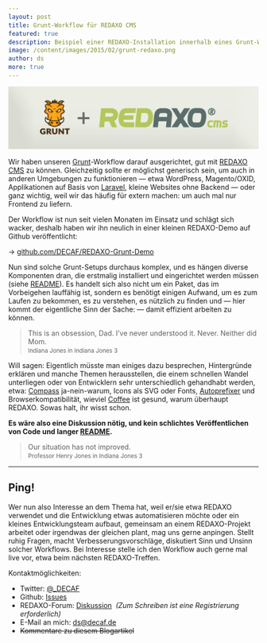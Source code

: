 ```yaml
---
layout: post
title: Grunt-Workflow für REDAXO CMS
featured: true
description: Beispiel einer REDAXO-Installation innerhalb eines Grunt-Workflows.
image: /content/images/2015/02/grunt-redaxo.png
author: ds
more: true
---
```


![grunt-redaxo](/content/images/2015/02/grunt-redaxo.png)

Wir haben unseren [Grunt](http://gruntjs.com/)-Workflow darauf ausgerichtet, gut mit [REDAXO CMS](http://www.redaxo.org/) zu können. Gleichzeitig sollte er möglichst generisch sein, um auch in anderen Umgebungen zu funktionieren — etwa WordPress, Magento/OXID, Applikationen auf Basis von [Laravel](http://laravel.com/), kleine Websites ohne Backend — oder ganz wichtig, weil wir das häufig für extern machen: um auch mal nur Frontend zu liefern.

Der Workflow ist nun seit vielen Monaten im Einsatz und schlägt sich wacker, deshalb haben wir ihn neulich in einer kleinen REDAXO-Demo auf Github veröffentlicht:

→ [github.com/DECAF/REDAXO-Grunt-Demo](https://github.com/DECAF/REDAXO-Grunt-Demo)

Nun sind solche Grunt-Setups durchaus komplex, und es hängen diverse Komponenten dran, die erstmalig installiert und eingerichtet werden müssen (siehe [README](https://github.com/DECAF/REDAXO-Grunt-Demo/blob/master/README%20setup.md)). Es handelt sich also nicht um ein Paket, das im Vorbeigehen lauffähig ist, sondern es benötigt einigen Aufwand, um es zum Laufen zu bekommen, es zu verstehen, es nützlich zu finden und — hier kommt der eigentliche Sinn der Sache: — damit effizient arbeiten zu können.

> This is an obsession, Dad. I’ve never understood it. Never. Neither did Mom.  
> <small>Indiana Jones in Indiana Jones 3</small>

Will sagen: Eigentlich müsste man einiges dazu besprechen, Hintergründe erklären und manche Themen herausstellen, die einem schnellen Wandel unterliegen oder von Entwicklern sehr unterschiedlich gehandhabt werden, etwa: [Compass](http://compass-style.org/) ja-nein-warum, Icons als SVG oder Fonts, [Autoprefixer](https://github.com/nDmitry/grunt-autoprefixer) und Browserkompatibilität, wieviel [Coffee](http://coffeescript.org/) ist gesund, warum überhaupt REDAXO. Sowas halt, ihr wisst schon.

**Es wäre also eine Diskussion nötig, und kein schlichtes Veröffentlichen von Code und langer [README](https://github.com/DECAF/REDAXO-Grunt-Demo/blob/master/README%20workflow.md).**

> Our situation has not improved.  
> <small>Professor Henry Jones in Indiana Jones 3</small>

---

## Ping!

Wer nun also Interesse an dem Thema hat, weil er/sie etwa REDAXO verwendet und die Entwicklung etwas automatisieren möchte oder ein kleines Entwicklungsteam aufbaut, gemeinsam an einem REDAXO-Projekt arbeitet oder irgendwas der gleichen plant, mag uns gerne anpingen. Stellt ruhig Fragen, macht Verbesserungsvorschläge, diskutiert Sinn und Unsinn solcher Workflows. Bei Interesse stelle ich den Workflow auch gerne mal live vor, etwa beim nächsten REDAXO-Treffen.

Kontaktmöglichkeiten:

- Twitter: [@_DECAF](https://twitter.com/_DECAF)
- Github: [Issues](https://github.com/DECAF/REDAXO-Grunt-Demo/issues)
- REDAXO-Forum: [Diskussion](http://www.redaxo.org/de/forum/php-html-css-mysql-f9/grunt-redaxo-t19988.html)  *(Zum Schreiben ist eine Registrierung erforderlich)*
- E-Mail an mich: [ds@decaf.de](mailto:ds@decaf.de)
- ~~Kommentare zu diesem Blogartikel~~
